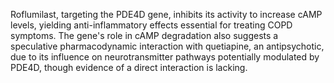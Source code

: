 Roflumilast, targeting the PDE4D gene, inhibits its activity to increase cAMP levels, yielding anti-inflammatory effects essential for treating COPD symptoms. The gene's role in cAMP degradation also suggests a speculative pharmacodynamic interaction with quetiapine, an antipsychotic, due to its influence on neurotransmitter pathways potentially modulated by PDE4D, though evidence of a direct interaction is lacking.